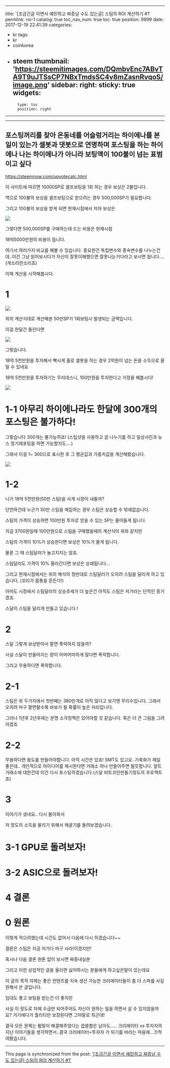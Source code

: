 
---
title: '[조금긴글 이면서 예민하고 짜증날 수도 있는글] 스팀의 ROI  계산하기  #1'
permlink: roi-1
catalog: true
toc_nav_num: true
toc: true
position: 9999
date: 2017-12-19 22:41:39
categories:
- kr
tags:
- kr
- coinkorea
- steem
thumbnail: 'https://steemitimages.com/DQmbvEnc7ABvTA9T9uJTSsCP7NBxTmdsSC4v8mZasnRvqoS/image.png'
sidebar:
    right:
        sticky: true
widgets:
    -
        type: toc
        position: right
---


---------------------------------
포스팅꺼리를 찾아 온동네를 어슬렁거리는 하이에나를 본 일이 있는가
셀봇과 댓봇으로 연명하며 포스팅을 하는 하이에나
나는 하이에나가 아니라 보팅액이 100불이 넘는 표범이고 싶다
---------------------------------

https://steemnow.com/upvotecalc.html

이 사이트에 따르면 10000SP로 셀프보팅을 1회 하는 경우 보상은 2불입니다.

역으로 100불의 보상을 셀프보팅으로 받으려는 경우 500,000SP가 필요합니다.

그리고 100불의 보상을 받게 되면 현재시점에서 저자 보상은

![](https://steemitimages.com/DQmbvEnc7ABvTA9T9uJTSsCP7NBxTmdsSC4v8mZasnRvqoS/image.png)

그렇다면 500,000SP를 구매하는데 드는 비용은 현재시점

18억5000만원의 비용이 듭니다.

여기서 여러가지 비교를 해볼 수 있습니다. 중요한건 독립변수와 종속변수를 나누는건데..이건 그냥 읽어보시다가 자신이 잘못이해했으면 잘못나눈거다라고 보시면 됩니다....(개소리란소리죠)

이제 계산을 시작해봅시다.

# 1
![](https://steemitimages.com/DQmbXP6jgKRb1QV3mDA2VM8Ww6qNdWJeRiWet1Xg1fWJxNv/image.png)

위의 계산식데로 계산해본 50만SP가 1회보팅시 발생되는 금액입니다.

이걸 한달간 돌린다면

![](https://steemitimages.com/DQmf5ppZzAfbhkVVVtRiuhjLSmZTFeyQCQfYCK64f8w6HVM/image.png)

그렇습니다. 

18억 5천만원을 투자해서 빡시게 홀로 셀봇을 하는 경우 2억원이 넘는 돈을 소득으로 올릴 수 있네요

18억 5천만원을 투자하기는 무리데스니, 100만원을 투자한다고 가정을 해봅시다!

![](https://steemitimages.com/DQmaUbNG6TcjT78ntaeiY4ZvpyFeujqaGNhAH1QVuY5LXvh/image.png) 


# 1-1 아무리 하이에나라도 한달에 300개의 포스팅은 불가하다!

그렇습니다 300개는 불가능하죠! 
(스팁샷을 사용하고 글 나누기를 하고 일상사진과 뉴스 정기레포팅을 하면 가능할지도....)

그래서 이걸 1~ 300으로 표시한 후 그 평균값과 가중치값을 계산해봤습니다.

![](https://steemitimages.com/DQmSni6emubPZGNzM11FbMX4ButT6DnXpkUZkxUNEBTyJnY/image.png)


# 1-2 

니가 18억 5천만원(50만 스팀)을 사게 시장이 내둘까?

단언하건데 누군가 50만 스팀을 매집하는 경우 스팀은 상승할 수 밖에없습니다.

스팀의 가격이 상승하면 100만원 투자로 얻을 수 있는 SP는 줄어들게 됩니다.

지금 3700원일때 100만원으로 스팀을 구매했을때의 계산식이 위와 같지만

스팀의 가격이 10%가 상승한다면 보상은 10%가 줄게 됩니다.

물론 그 때 스팀달러가 놀고지지는 않죠.

스팀달러도 가격이 10% 올라간다면 보상은 상쇄됩니다...

그리고 현재시점에서는 위의 해석의 정반대로 스팀달러가 오히려 스팀을 달리게 하고 있습니다.
(꼬리가 몸통을 흔든다!)

아마도 시장에서 스팀달러의 상승추세가 더 높은건 아직도 스팀은 저가라는 단적인 증거겠죠.

스달이 스팀을 달리게 만들고 있습니다.!

# 2

스달 그렇게 보상받아서 팔면 폭락하지 않을까?

사실 스달이 만들어지는 량이 어마어마하게 많다면 폭락합니다. 

그리고 무용하다면 폭락합니다.

# 2-1

스팀은 위 두가지에서 첫번째는 380만개로 아직 많다고 보기엔 무리수입니다. 그래서 오히려 마구 팔면팔수록 바보가 될 확률이 높은 자리입니다.

그러나 1년후 2년후에는 분명 소각정책은 있어야할 것 같습니다. 혹은 더 큰 그림을 그려야겠죠

# 2-2

무용하다면 용도를 만들어야합니다. 아직 시간은 있죠! SMT도 있고요..기축화가 제일 좋은데..
개인적으로 아이디어를 제시한다면 거래소 하나 만들어주면 될듯합니다. 알트거래소에 대한건데 이건 다시 포스팅하겠습니다.(스달 비트코인만들기정도의 프로젝트죠)

# 3

이야기가 샜네요.. 다시 돌아와서 

저 정도의 소득을 올리기 위해서 채굴기를 돌려보겠습니다.

# 3-1 GPU로 돌려보자!
# 3-2 ASIC으로 돌려보자!
# 4 결론
# 0 원론

이렇게 적으려했는데 시간도 없어서 다음에 다시 하겠습니다~~

결론은 스팀은 지금 저가다 마구 사라!이겠지만!

혹시나 다음 결론 원론 없이 보시면 짜증내실분

그리고 이런 상업적인 글을 올리면 싫어하시는 분들에게 하고싶은말이 있는데요

이 글의 목적 자체는 좋은 컨텐츠를 지속 생산 가능한 크리에이터들이 좀 더 스파를 사길 원해서 쓴 글입니다.

임대도 좋고 보팅을 받는건 더 좋지만

사실 이 정도로 자체 수급만 되어주어도 자신이 원하는 일을 하면서 살 수 있지않을까요? 거기에다가 퀄리티만 보장된다면 그야말로 최곤데!

결국 모든 문제는 펌핑이 해결해주었다는 씁쓸함은 남아도..... 크리에이터 vs 투자자의 지난 이야기들을 생각하면서..결국 크리에이터=투자자 가 되기를 바라는 마음에...끄적여봤습니다.

- - -

This page is synchronized from the post: ['[조금긴글 이면서 예민하고 짜증날 수도 있는글] 스팀의 ROI  계산하기  #1'](https://steemit.com/@virus707/roi-1)
